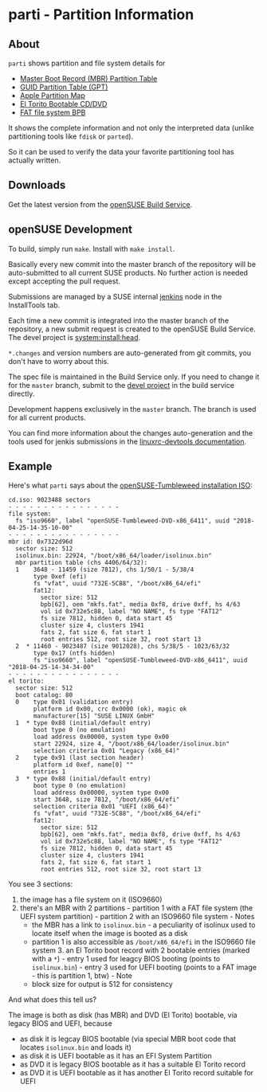 # parti - Partition Information

## About

`parti` shows partition and file system details for

* [Master Boot Record (MBR) Partition Table][mbr]
* [GUID Partition Table (GPT)][gpt]
* [Apple Partition Map][apm]
* [El Torito Bootable CD/DVD][eltorito]
* [FAT file system BPB][fat]

[mbr]: https://en.wikipedia.org/wiki/Master_boot_record
[gpt]: https://en.wikipedia.org/wiki/GUID_Partition_Table
[apm]: https://en.wikipedia.org/wiki/Apple_Partition_Map
[eltorito]: https://en.wikipedia.org/wiki/El_Torito_%28CD-ROM_standard%29
[fat]: https://en.wikipedia.org/wiki/Design_of_the_FAT_file_system#BPB

It shows the complete information and not only the interpreted data (unlike
partitioning tools like `fdisk` or `parted`).

So it can be used to verify the data your favorite partitioning tool has
actually written.

## Downloads

Get the latest version from the [openSUSE Build Service](https://software.opensuse.org/package/parti).

## openSUSE Development

To build, simply run `make`. Install with `make install`.

Basically every new commit into the master branch of the repository will be auto-submitted
to all current SUSE products. No further action is needed except accepting the pull request.

Submissions are managed by a SUSE internal [jenkins](https://jenkins.io) node in the InstallTools tab.

Each time a new commit is integrated into the master branch of the repository,
a new submit request is created to the openSUSE Build Service. The devel project
is [system:install:head](https://build.opensuse.org/package/show/system:install:head/parti).

`*.changes` and version numbers are auto-generated from git commits, you don't have to worry about this.

The spec file is maintained in the Build Service only. If you need to change it for the `master` branch,
submit to the
[devel project](https://build.opensuse.org/package/show/system:install:head/parti)
in the build service directly.

Development happens exclusively in the `master` branch. The branch is used for all current products.

You can find more information about the changes auto-generation and the
tools used for jenkis submissions in the [linuxrc-devtools
documentation](https://github.com/openSUSE/linuxrc-devtools#opensuse-development).

## Example

Here's what `parti` says about the
[openSUSE-Tumbleweed installation ISO](http://download.opensuse.org/tumbleweed/iso/openSUSE-Tumbleweed-DVD-i586-Current.iso):

```
cd.iso: 9023488 sectors
- - - - - - - - - - - - - - - -
file system:
  fs "iso9660", label "openSUSE-Tumbleweed-DVD-x86_6411", uuid "2018-04-25-14-35-10-00"
- - - - - - - - - - - - - - - -
mbr id: 0x7322d96d
  sector size: 512
  isolinux.bin: 22924, "/boot/x86_64/loader/isolinux.bin"
  mbr partition table (chs 4406/64/32):
  1    3648 - 11459 (size 7812), chs 1/50/1 - 5/38/4
       type 0xef (efi)
       fs "vfat", uuid "732E-5C88", "/boot/x86_64/efi"
       fat12:
         sector size: 512
         bpb[62], oem "mkfs.fat", media 0xf8, drive 0xff, hs 4/63
         vol id 0x732e5c88, label "NO NAME", fs type "FAT12"
         fs size 7812, hidden 0, data start 45
         cluster size 4, clusters 1941
         fats 2, fat size 6, fat start 1
         root entries 512, root size 32, root start 13
  2  * 11460 - 9023487 (size 9012028), chs 5/38/5 - 1023/63/32
       type 0x17 (ntfs hidden)
       fs "iso9660", label "openSUSE-Tumbleweed-DVD-x86_6411", uuid "2018-04-25-14-34-34-00"
- - - - - - - - - - - - - - - -
el torito:
  sector size: 512
  boot catalog: 80
  0    type 0x01 (validation entry)
       platform id 0x00, crc 0x0000 (ok), magic ok
       manufacturer[15] "SUSE LINUX GmbH"
  1  * type 0x88 (initial/default entry)
       boot type 0 (no emulation)
       load address 0x00000, system type 0x00
       start 22924, size 4, "/boot/x86_64/loader/isolinux.bin"
       selection criteria 0x01 "Legacy (x86_64)"
  2    type 0x91 (last section header)
       platform id 0xef, name[0] ""
       entries 1
  3  * type 0x88 (initial/default entry)
       boot type 0 (no emulation)
       load address 0x00000, system type 0x00
       start 3648, size 7812, "/boot/x86_64/efi"
       selection criteria 0x01 "UEFI (x86_64)"
       fs "vfat", uuid "732E-5C88", "/boot/x86_64/efi"
       fat12:
         sector size: 512
         bpb[62], oem "mkfs.fat", media 0xf8, drive 0xff, hs 4/63
         vol id 0x732e5c88, label "NO NAME", fs type "FAT12"
         fs size 7812, hidden 0, data start 45
         cluster size 4, clusters 1941
         fats 2, fat size 6, fat start 1
         root entries 512, root size 32, root start 13

```

You see 3 sections:

  1. the image has a file system on it (ISO9660)
  2. there's an MBR with 2 partitions
    - partition 1 with a FAT file system (the UEFI system partition)
    - partition 2 with an ISO9660 file system
    - Notes
        - the MBR has a link to `isolinux.bin` - a peculiarity of isolinux used to locate itself when the image is booted as a disk
        - partition 1 is also accessible as `/boot/x86_64/efi` in the ISO9660 file system
    3. an El Torito boot record with 2 bootable entries (marked with a `*`)
    - entry 1 used for leagcy BIOS booting (points to `isolinux.bin`)
    - entry 3 used for UEFI booting (points to a FAT image - this is partition 1, btw)
    - Note
        - block size for output is 512 for consistency

And what does this tell us?

The image is both as disk (has MBR) and DVD (El Torito) bootable, via legacy BIOS and UEFI, because
  - as disk it is legcay BIOS bootable (via special MBR boot code that locates `isolinux.bin` and loads it)
  - as disk it is UEFI bootable as it has an EFI System Partition
  - as DVD it is legacy BIOS bootable as it has a suitable El Torito record
  - as DVD it is UEFI bootable as it has another El Torito record suitable for UEFI
